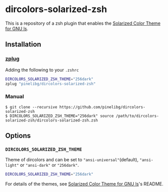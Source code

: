 # dircolors-solarized-zsh

This is a repository of a zsh plugin that enables the [Solarized Color Theme for GNU ls](https://github.com/seebi/dircolors-solarized).

## Installation

### [zplug](https://github.com/zplug/zplug)

Adding the following to your `.zshrc`

```sh
DIRCOLORS_SOLARIZED_ZSH_THEME="256dark"
zplug "pinelibg/dircolors-solarized-zsh"
```

### Manual

```command
$ git clone --recursive https://github.com/pinelibg/dircolors-solarized-zsh
$ DIRCOLORS_SOLARIZED_ZSH_THEME="256dark" source /path/to/dircolors-solarized-zsh/dircolors-solarized-zsh.zsh
```

## Options

### `DIRCOLORS_SOLARIZED_ZSH_THEME`
Theme of dircolors and can be set to `"ansi-universal"`(default), `"ansi-light"` or `"ansi-dark"` or `"256dark"`.
```sh
DIRCOLORS_SOLARIZED_ZSH_THEME="256dark"
```

For details of the themes, see [Solarized Color Theme for GNU ls](https://github.com/seebi/dircolors-solarized)'s README.
